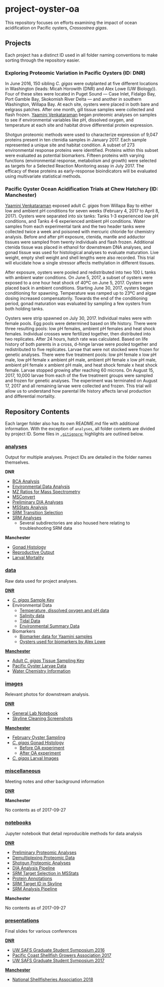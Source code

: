 # project-oyster-oa

This repository focuses on efforts examining the impact of ocean acidification on Pacific oysters, *Crassostrea gigas*.

## Projects

Each project has a distinct ID used in all folder naming conventions to make sorting through the repository easier.

### Exploring Proteomic Variation in Pacific Oysters (ID: DNR)

In June 2016, 150 sibling *C. gigas* were outplanted at five different locations in Washington (leads: Micah Horowith (DNR) and Alex Lowe (UW Biology)). Four of these sites were located in Puget Sound — Case Inlet, Fidalgo Bay, Port Gamble Bay, Skokomish River Delta — and another in southern Washington, Willapa Bay. At each site, oysters were placed in both bare and eelgrass patches. After one month, gill tissue samples were collected and flash frozen. [Yaamini Venkataraman](yaaminiv.github.io) began proteomic analyses on samples to see if environmental variables like pH, dissolved oxygen, and temperature at each site and habitat drove differential protein expression.

Shotgun proteomic methods were used to characterize expression of 9,047 proteins present in ten ctenidia samples in January 2017. Each sample represented a unique site and habitat condition. A subset of 273 environmental response proteins were identified. Proteins within this subset were evaluated as potential biomarkers. Fifteen proteins with varying functions (environmental response, metabolism and growth) were selected as targets for a Selected Reaction Monitoring assay in July 2017. The efficacy of these proteins as early-response bioindicators will be evaluated using multivariate statistical methods.

### Pacific Oyster Ocean Acidification Trials at Chew Hatchery (ID: Manchester)

[Yaamini Venkataraman](yaaminiv.github.io) exposed adult *C. gigas* from Willapa Bay to either low and ambient pH conditions for seven weeks (February 4, 2017 to April 8, 2017). Oysters were separated into six tanks: Tanks 1-3 experienced low pH conditions, and Tanks 4-6 experienced ambient pH conditions. Water samples from each experimental tank and the two header tanks were collected twice a week and poisoned with mercuric chloride for chemistry analysis. Before and after pH exposure, ctenida, mantle and adductor tissues were sampled from twenty individuals and flash frozen. Additional ctenida tissue was placed in ethanol for downstream DNA analyses, and gonad tissue was used for histological analyses to evaluate maturation. Live weight, empty shell weight and shell lengths were also recorded. This trial will elucidate how a single stressor affects methylation in different tissues.

After exposure, oysters were pooled and redistributed into two 100 L tanks with ambient water conditions. On June 5, 2017, a subset of oysters were exposed to a one hour heat shock of 40ºC on June 5, 2017. Oysters were placed back in ambient conditions. Starting June 30, 2017, oysters began conditioning for spawning. Temperature was ramped up to 23ºC and algae dosing increased compensatorily. Towards the end of the conditioning period, gonad maturation was evaluated by sampling a few oysters from both holding tanks.

Oysters were strip spawned on July 30, 2017. Individual males were with female pools. Egg pools were determined based on life history. There were three resulting pools: low pH females, ambient pH females and heat shock females. Individual crosses were fertilized together, then distributed into two replicates. After 24 hours, hatch rate was calculated. Based on life history of both parents in a cross, d-hinge larvae were pooled together and redistributed to five replicates. Larvae that were not stocked were frozen for genetic analyses. There were five treatment pools: low pH female x low pH male, low pH female x ambient pH male, ambient pH female x low pH male, ambient pH female x ambient pH male, and heat shock female x heat shock female. Larvae stopped growing after reaching 60 microns. On August 15, 2017, 10,000 larvae from each of the five treatment groups were sampled and frozen for genetic analyses. The experiment was terminated on August 17, 2017 and all remaining larvae were collected and frozen. This trial will allow us to understand how parental life history affects larval production and differential mortality.

## Repository Contents

Each larger folder also has its own README.md file with additional information. With the exception of `analyses`, all folder contents are divided by project ID. Some files in [`.gitignore`](https://github.com/RobertsLab/project-oyster-oa/blob/master/.gitignore); highlights are outlined below.

### [analyses](https://github.com/RobertsLab/project-oyster-oa/tree/master/analyses)

Output for multiple analyses. Project IDs are detailed in the folder names themselves.

**DNR**

- [BCA Analysis](https://github.com/RobertsLab/project-oyster-oa/tree/master/analyses/DNR_BCA_Analysis)
- [Environmental Data Analysis](https://github.com/RobertsLab/project-oyster-oa/tree/master/analyses/DNR_Environmental_Data_Analysis_20161115)
- [MZ Ratios for Mass Spectrometry](https://github.com/RobertsLab/project-oyster-oa/tree/master/analyses/DNR_MZratios_Larval_Samples_20170118)
- [MSConvert](https://github.com/RobertsLab/project-oyster-oa/tree/master/analyses/DNR_MSConvert_20170412)
- [Preliminary DIA Analyses](https://github.com/RobertsLab/project-oyster-oa/tree/master/analyses/DNR_Preliminary_Analyses_20170321)
- [MSStats Analysis](https://github.com/RobertsLab/project-oyster-oa/tree/master/analyses/DNR_Skyline_20170524)
- [SRM Transition Selection](https://github.com/RobertsLab/project-oyster-oa/tree/master/analyses/DNR_TransitionSelection_20170707)
- [SRM Analyses](https://github.com/RobertsLab/project-oyster-oa/tree/master/analyses/DNR_SRM_20170902)
  - Several subdirectories are also housed here relating to troubleshooting SRM data

**Manchester**

- [Gonad Histology](https://github.com/RobertsLab/project-oyster-oa/tree/master/analyses/Manchester_Gonad_Histology)
- [Reproductive Output](https://github.com/RobertsLab/project-oyster-oa/tree/master/analyses/Manchester_ReproductiveOutput_20180214)
- [Larval Mortality](https://github.com/RobertsLab/project-oyster-oa/tree/master/analyses/Manchester_Larval_Mortality_20180329)

### [data](https://github.com/RobertsLab/project-oyster-oa/tree/master/data)

Raw data used for project analyses.

**[DNR](https://github.com/RobertsLab/project-oyster-oa/tree/master/data/DNR)**

- [*C. gigas* Sample Key](https://github.com/RobertsLab/project-oyster-oa/blob/master/data/DNR/PugetSound-DNR-samples-2016.csv)
- Environmental Data
	- [Temperature, dissolved oxygen and pH data](https://github.com/RobertsLab/project-oyster-oa/blob/master/data/DNR/2017-11-14-Environmental-Data-from-Micah.csv)
	- [Salinity data](https://github.com/RobertsLab/project-oyster-oa/blob/master/data/DNR/2017-11-25-Calculated-Salinity-Output-from-Micah.csv)
	- [Tidal Data](https://github.com/RobertsLab/project-oyster-oa/blob/master/data/DNR/2017-12-13-Tidal-Data-by-Site.csv)
	- [Environmental Summary Data](https://github.com/RobertsLab/project-oyster-oa/blob/master/data/DNR/Environmental%20Summary%20Data%20for%20Proteomics%20Project.csv)
- Biomarkers
	- [Biomarker data for Yaamini samples](https://github.com/RobertsLab/project-oyster-oa/blob/master/data/DNR/2017-11-21-Alex-Data-Yaamini-Samples-Only.csv)
	- [Oysters used for biomarkers by Alex Lowe](https://github.com/RobertsLab/project-oyster-oa/blob/master/data/DNR/Biomarker_proteomeCrossRef.xlsx)

**[Manchester](https://github.com/RobertsLab/project-oyster-oa/tree/master/data/Manchester)**

- [Adult *C. gigas* Tissue Sampling Key](https://github.com/RobertsLab/project-oyster-oa/tree/master/data/Manchester/2017-07-30-Pacific-Oyster-Larvae)
- [Pacific Oyster Larvae Data](https://github.com/RobertsLab/project-oyster-oa/tree/master/data/Manchester/2017-Adult-Gigas-Tissue-Sampling)
- [Water Chemistry Information](https://github.com/RobertsLab/project-oyster-oa/tree/master/data/Manchester/Water-Chemistry-Data)

### [images](https://github.com/RobertsLab/project-oyster-oa/tree/master/images)

Relevant photos for downstream analysis.

**[DNR](https://github.com/RobertsLab/project-oyster-oa/tree/master/images/DNR)**

- [General Lab Notebook](https://github.com/RobertsLab/project-oyster-oa/tree/master/images/DNR/Lab-Notebook)
- [Skyline Cleaning Screenshots](https://github.com/RobertsLab/project-oyster-oa/tree/master/images/DNR/2017-08-31-Skyline-Cleaning-Screenshots)

**[Manchester](https://github.com/RobertsLab/project-oyster-oa/tree/master/images/Manchester)**

- [February Oyster Sampling](https://github.com/RobertsLab/project-oyster-oa/tree/master/images/Manchester/2017-2-4-Oyster-Sampling)
- [*C. gigas* Gonad Histology](https://github.com/RobertsLab/project-oyster-oa/tree/master/images/Manchester/Gigas-gonad-histology)
  - [Before OA experiment](https://github.com/RobertsLab/project-oyster-oa/tree/master/images/Manchester/Gigas-gonad-histology/2017-02-04-Sampling)
  - [After OA experiment](https://github.com/RobertsLab/project-oyster-oa/tree/master/images/Manchester/Gigas-gonad-histology/2017-04-08-Sampling)
- [*C. gigas* Larval Images](https://github.com/RobertsLab/project-oyster-oa/tree/master/images/Manchester/Gigas-larvae)

### [miscellaneous](https://github.com/RobertsLab/project-oyster-oa/tree/master/miscellaneous)

Meeting notes and other background information

**[DNR](https://github.com/RobertsLab/project-oyster-oa/tree/master/miscellaneous/DNR)**

**Manchester**

No contents as of 2017-09-27

### [notebooks](https://github.com/RobertsLab/project-oyster-oa/tree/master/notebooks)

Jupyter notebook that detail reproducible methods for data analysis

**[DNR](https://github.com/RobertsLab/project-oyster-oa/tree/master/notebooks/DNR)**

- [Preliminary Proteomic Analyses](https://github.com/RobertsLab/project-oyster-oa/blob/master/notebooks/DNR/2017-03-21-Preliminary-Proteomic-Data-Analyses.ipynb)
- [Demultiplexing Proteomic Data](https://github.com/RobertsLab/project-oyster-oa/blob/master/notebooks/DNR/2017-04-12-Demultiplex-Raw-Files.ipynb)
- [Shotgun Proteomic Analyses](https://github.com/RobertsLab/project-oyster-oa/blob/master/notebooks/DNR/2017-06-13-Full-Skyline-Preliminary-Analysis.ipynb)
- [DIA Analysis Pipeline](https://github.com/RobertsLab/project-oyster-oa/blob/master/notebooks/DNR/2017-10-11-DIA-Skyline-Data-Pipeline.ipynb)
- [SRM Target Selection in MSStats](https://github.com/RobertsLab/project-oyster-oa/blob/master/notebooks/DNR/2017-06-22-Selecting-SRM-Targets-with-MSstats-Part-2.ipynb)
- [Protein Annotations](https://github.com/RobertsLab/project-oyster-oa/blob/master/notebooks/DNR/2017-07-05-Examining-Protein-Annotations.ipynb)
- [SRM Target ID in Skyline](https://github.com/RobertsLab/project-oyster-oa/blob/master/notebooks/DNR/2017-07-07-SRM-Target-Identification-in-Skyline.ipynb)
- [SRM Analysis Pipeline](https://github.com/RobertsLab/project-oyster-oa/blob/master/notebooks/DNR/2017-09-28-SRM-Skyline-Data-Pipeline.ipynb)

**Manchester**

No contents as of 2017-09-27

### [presentations](https://github.com/RobertsLab/project-oyster-oa/tree/master/presentations)

Final slides for various conferences

**[DNR](https://github.com/RobertsLab/project-oyster-oa/tree/master/presentations/DNR)**

- [UW SAFS Graduate Student Symposium 2016](https://github.com/RobertsLab/project-oyster-oa/blob/master/presentations/DNR/GSS2016_Venkataraman.pdf)
- [Pacific Coast Shellfish Growers Association 2017](https://github.com/RobertsLab/project-oyster-oa/blob/master/presentations/DNR/PCSGA2017_Venkataraman.pptx)
- [UW SAFS Graduate Student Symposium 2017](https://github.com/RobertsLab/project-oyster-oa/blob/master/presentations/DNR/PCSGA2017_Venkataraman.pptx)

**[Manchester](https://github.com/RobertsLab/project-oyster-oa/tree/master/presentations/Manchester)**

- [National Shellfisheries Association 2018](https://github.com/RobertsLab/project-oyster-oa/blob/master/presentations/Manchester/Venkataraman_NSA2018.pptx)